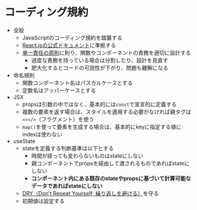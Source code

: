 # コーディング規約
- 全般
    - JavaScriptのコーディング規約を踏襲する
    - [React.jsの公式ドキュメント](https://ja.react.dev/)に準拠する
    - [単一責任の原則](https://ja.wikipedia.org/wiki/%E5%8D%98%E4%B8%80%E8%B2%AC%E4%BB%BB%E3%81%AE%E5%8E%9F%E5%89%87)に則り、関数やコンポーネントの責務を適切に設計する
        - 過度な責務を持っている場合は分割したり、設計を見直す
        - 肥大化するとコードの可読性が下がり、問題も難解になる
- 命名規則
    - 関数コンポーネント名はパスカルケースとする
    - 定数名はアッパーケースとする
- JSX
    - propsは引数の中ではなく、基本的には`const`で宣言的に定義する
    - 複数の要素を返す場合は、スタイルを適用する必要がなければ親タグは`<></>`（フラグメント）を使う
    - `map()`を使って要素を生成する場合は、基本的にkeyに指定する値にindexは使わない
- useState
    - stateを定義する判断基準は以下とする
        - 時間が経っても変わらないものはstateにしない
        - 親コンポーネントでpropsを経由して渡されるものであればstateにしない
        - **コンポーネント内にある既存のstateやpropsに基づいて計算可能なデータであればstateにしない**
    - [DRY（Don’t Repeat Yourself; 繰り返しを避ける）](https://en.wikipedia.org/wiki/Don%27t_repeat_yourself)を守る
    - 初期値は設定する